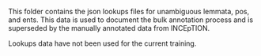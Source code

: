This folder contains the json lookups files for unambiguous lemmata, pos, and ents.
This data is used to document the bulk annotation process and is superseded
by the manually annotated data from INCEpTION. 

Lookups data have not been used for the current training.

